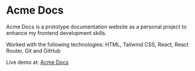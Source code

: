 # Acme Docs

Acme Docs is a prototype documentation website as a personal project to enhance my frontend development skills.

Worked with the following technologies: HTML, Tailwind CSS, React, React Router, Git and GitHub

Live demo at: [Acme Docs](https://bit.ly/AcmeDocs)
